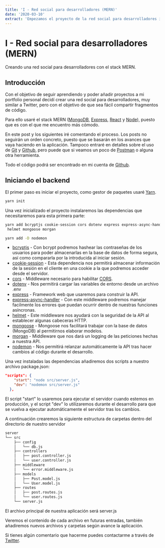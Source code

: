 ```yaml
---
title: 'I - Red social para desarrolladores (MERN)'
date: '2020-03-10'
extract: 'Empezamos el proyecto de la red social para desarrolladores instalando las dependencias del servidor y creando los archivos y carpetas que necesitaremos.'
---
```


# I - Red social para desarrolladores (MERN)

Creando una red social para desarrolladores con el stack MERN.

## Introducción

Con el objetivo de seguir aprendiendo y poder añadir proyectos a mi portfolio personal decidí crear una red social para desarrolladores, muy similar a Twitter, pero con el objetivo de que sea fácil compartir fragmentos de código.

Para ello usaré el stack MERN ([MongoDB](https://www.mongodb.com/), [Express](https://expressjs.com), [React](https://reactjs.org/) y [Node](https://nodejs.dev/)), puesto que es con el que me encuentro más cómodo.

En este post y los siguientes iré comentando el proceso. Los posts no seguirán un orden concreto, puesto que se basarán en los avances que vaya haciendo en la aplicación. Tampoco entraré en detalles sobre el uso de [Git](https://git-scm.com/) y [Github](https://github.com/), pero puede que si veamos un poco de [Postman](https://www.postman.com/) o alguna otra herramienta.

Todo el código podrá ser encontrado en mi cuenta de [Github](https://github.com/JorgeMayoral).

## Iniciando el backend

El primer paso es iniciar el proyecto, como gestor de paquetes usaré [Yarn](https://yarnpkg.com/).

```bash
yarn init
```

Una vez inicializado el proyecto instalaremos las dependencias que necesitaremos para esta primera parte:

```bash
yarn add bcryptjs cookie-session cors dotenv express express-async-handler /
 helmet mongoose morgan

yarn add -D nodemon
```

- [bcryptjs](https://www.npmjs.com/package/bcryptjs) - Con bcrypt podremos hashear las contraseñas de los usuarios para poder almacenarlas en la base de datos de forma segura, así como compararla por la introducida al iniciar sesión.
- [cookie-session](https://www.npmjs.com/package/cookie-session) - Esta dependencia nos permitirá almacenar información de la sesión en el cliente en una cookie a la que podremos acceder desde el servidor.
- [cors](https://www.npmjs.com/package/cors) - Middleware necesario para habilitar [CORS](https://developer.mozilla.org/es/docs/Web/HTTP/CORS).
- [dotenv](https://www.npmjs.com/package/dotenv) - Nos permitirá cargar las variables de entorno desde un archivo .env
- [express](https://www.npmjs.com/package/express) - Framework web que usaremos para construir la API.
- [express-async-handler](https://www.npmjs.com/package/express-async-handler) - Con este middleware podremos manejar facilmente los errores que puedan ocurrir dentro de nuestras funciones asíncronas.
- [helmet](https://www.npmjs.com/package/helmet) - Este middleware nos ayudará con la seguridad de la API al establecer algunas cabeceras HTTP.
- [mongoose](https://www.npmjs.com/package/mongoose) - Mongoose nos facilitará trabajar con la base de datos (MongoDB) al permitirnos elaborar modelos.
- [morgan](https://www.npmjs.com/package/morgan) - Middleware que nos dará un logging de las peticiones hechas a nuestra API.
- [nodemon](https://www.npmjs.com/package/nodemon) - Nos permitirá relanzar automáticamente la API tras hacer cambios al código durante el desarrollo.

Una vez instaladas las dependencias añadiremos dos scripts a nuestro archivo package.json:

```json
"scripts": {
    "start": "node src/server.js",
    "dev": "nodemon src/server.js"
  },
```

El script "start" lo usaremos para ejecutar el servidor cuando estemos en producción, y el script "dev" lo utilizaremos durante el desarrollo para que se vuelva a ejecutar automáticamente el servidor tras los cambios.

A continuación crearemos la siguiente estructura de carpetas dentro del directorio de nuestro servidor

```bash
server
└── src
    ├── config
    │   └── db.js
    ├── controllers
    │   ├── post.controller.js
    │   └── user.controller.js
    ├── middleware
    │   └── error.middleware.js
    ├── models
    │   ├── Post.model.js
    │   └── User.model.js
    ├── routes
    │   ├── post.routes.js
    │   └── user.routes.js
    └── server.js
```

El archivo principal de nuestra aplicación será server.js

Veremos el contenido de cada archivo en futuras entradas, también añadiremos nuevos archivos y carpetas según avance la aplicación.

Si tienes algún comentario que hacerme puedes contactarme a través de [Twitter](https://twitter.com/Dev_Yorch).